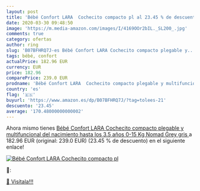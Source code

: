 ```yaml
---
layout: post
title: 'Bébé Confort LARA  Cochecito compacto pl al 23.45 % de descuento'
date: 2020-03-30 09:48:50
image: 'https://m.media-amazon.com/images/I/4169OOr2bIL._SL200_.jpg'
comments: true
category: ofertas
author: ring
slug: 'B07BFHRQ7J-es Bébé Confort LARA Cochecito compacto plegable y...'
tags: bébé, confort
actualPrice: 182.96 EUR
currency: EUR
price: 182.96
comparePrice: 239.0 EUR
prodname: 'Bébé Confort LARA  Cochecito compacto plegable y multifuncional  del nacimiento hasta los 3.5 años  0-15 Kg  Nomad Grey  gris '
country: 'es'
flag: '🇪🇸'
buyurl: 'https://www.amazon.es/dp/B07BFHRQ7J/?tag=tolees-21'
descuento: '23.45'
average: '170.48000000000002'
---
```


Ahora mismo tienes [Bébé Confort LARA  Cochecito compacto plegable y multifuncional  del nacimiento hasta los 3.5 años  0-15 Kg  Nomad Grey  gris ](https://www.amazon.es/dp/B07BFHRQ7J/?tag=tolees-21) a 182.96 EUR (original: 239.0 EUR) (23.45 %  de descuento) en el siguiente enlace!

[![Bébé Confort LARA  Cochecito compacto pl](https://m.media-amazon.com/images/I/4169OOr2bIL._SL200_.jpg)](https://www.amazon.es/dp/B07BFHRQ7J/?tag=tolees-21)

🔎:


[🛒 Visítala!!!](https://www.amazon.es/dp/B07BFHRQ7J/?tag=tolees-21)
